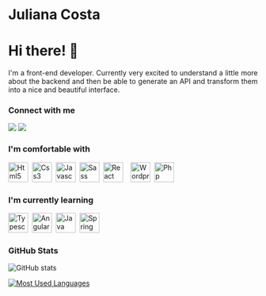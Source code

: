 <h1>
    <span>Juliana Costa</span>
</h1>


# Hi there! 👋
<p align="justify">I'm a front-end developer. Currently very excited to understand a little more about the backend and then be able to generate an API and transform them into a nice and beautiful interface.</p>

<h3 align="left">Connect with me</h3>

[<img src="https://img.shields.io/badge/linkedin-%230077B5.svg?&style=for-the-badge&logo=linkedin&logoColor=white" />](https://www.linkedin.com/in/julianatsoc/) [<img src = "https://img.shields.io/badge/instagram-%23E4405F.svg?&style=for-the-badge&logo=instagram&logoColor=white">](https://www.instagram.com/julianatsoc/)

<h3 align="left">I'm comfortable with</h3>

<img src="https://cdn.jsdelivr.net/gh/devicons/devicon/icons/html5/html5-original.svg" width="40px"  title="Html5"/>&nbsp;&nbsp;<img src="https://cdn.jsdelivr.net/gh/devicons/devicon/icons/css3/css3-original.svg" width="40px" title="Css3"/>&nbsp;&nbsp;<img src="https://cdn.jsdelivr.net/gh/devicons/devicon/icons/javascript/javascript-original.svg" width="40px" title="Javascript"/>&nbsp;&nbsp;<img src="https://cdn.jsdelivr.net/gh/devicons/devicon/icons/sass/sass-original.svg" width="40px" title="Sass"/>&nbsp;&nbsp;<img src="https://cdn.jsdelivr.net/gh/devicons/devicon/icons/react/react-original.svg" width="40px" title="React"/>&nbsp;&nbsp;&nbsp;&nbsp;<img src="https://cdn.jsdelivr.net/gh/devicons/devicon/icons/wordpress/wordpress-plain.svg" width="40px" title="Wordpress"/>&nbsp;&nbsp;<img src="https://cdn.jsdelivr.net/gh/devicons/devicon/icons/php/php-plain.svg" width="40px" title="Php"/>

 
<h3 align="left">I'm currently learning</h3>

<img src="https://cdn.jsdelivr.net/gh/devicons/devicon/icons/typescript/typescript-original.svg" width="40px" title="Typescript">&nbsp;&nbsp;<img src="https://cdn.jsdelivr.net/gh/devicons/devicon/icons/angularjs/angularjs-original.svg" width="40px" title="Angular">&nbsp;&nbsp;<img src="https://cdn.jsdelivr.net/gh/devicons/devicon/icons/java/java-original.svg" width="40px" title="Java"/>&nbsp;&nbsp;<img src="https://cdn.jsdelivr.net/gh/devicons/devicon/icons/spring/spring-original-wordmark.svg" width="40px" title="Spring"/>

<h3 align="left">GitHub Stats</h3>

![GitHub stats](https://github-readme-stats-git-masterrstaa-rickstaa.vercel.app/api?username=julianatsoc&hide_title=true&show_icons=true&include_all_commits=true&count_private=true&line_height=25&hide=issues&bg_color=000&title_color=CA2755&text_color=FFF&border_radius=3&border_color=CA2755&icon_color=CA2755&theme=jolly)

[![Most Used Languages](https://github-readme-stats-git-masterrstaa-rickstaa.vercel.app/api/top-langs/?username=julianatsoc&line_height=10&card_width=290&layout=compact&hide_title=false&count_private=true&langs_count=4&show_icons=true&title_color=CA2755&hide=html,css&bg_color=000&text_color=8B8B8B&border_radius=3&border_color=CA2755&count_private=true)](https://github.com/julianatsoc/github-readme-stats)
